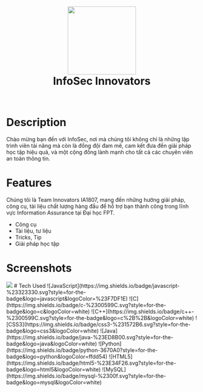 <div align="center">
      <h1> <img src="view-source:https://cdn.jsdelivr.net/gh/innovatorsfu/infosec@cd76571/assets/img/logo/favicon/favicon132.png" width="180px"><br/>InfoSec Innovators </h1>
     </div>
<p align="center"> <a href="https://infosecfu.blogspot.com/" target="_blank"><img alt="" src="https://img.shields.io/badge/Website-EA4C89?style=normal&logo=dribbble&logoColor=white" style="vertical-align:center" /></a> <a href="https://www.facebook.com/infosecfu" target="_blank"><img alt="" src="https://img.shields.io/badge/Facebook-1877F2?style=normal&logo=facebook&logoColor=white" style="vertical-align:center" /></a> <a href="}" target="_blank"><img alt="" src="https://img.shields.io/badge/LinkedIn-0077B5?style=normal&logo=linkedin&logoColor=white" style="vertical-align:center" /></a> </p>

# Description
Chào mừng bạn đến với InfoSec, nơi mà chúng tôi không chỉ là những lập trình viên tài năng mà còn là đồng đội đam mê, cam kết đưa đến giải pháp học tập hiệu quả, và một cộng đồng lành mạnh cho tất cả các chuyên viên an toàn thông tin. 

# Features
Chúng tôi là Team Innovators IA1807, mang đến những hướng giải pháp, công cụ, tài liệu chất lượng hàng đầu để hỗ trợ bạn thành công trong lĩnh vực Information Assurance tại Đại học FPT.

- Công cụ
- Tài liệu, tư liệu
- Tricks, Tip
- Giải pháp học tập

# Screenshots
 <img src="https://infosecfu.blogspot.com/">
# Tech Used
 ![JavaScript](https://img.shields.io/badge/javascript-%23323330.svg?style=for-the-badge&logo=javascript&logoColor=%23F7DF1E) ![C](https://img.shields.io/badge/c-%2300599C.svg?style=for-the-badge&logo=c&logoColor=white) ![C++](https://img.shields.io/badge/c++-%2300599C.svg?style=for-the-badge&logo=c%2B%2B&logoColor=white) ![CSS3](https://img.shields.io/badge/css3-%231572B6.svg?style=for-the-badge&logo=css3&logoColor=white) ![Java](https://img.shields.io/badge/java-%23ED8B00.svg?style=for-the-badge&logo=java&logoColor=white) ![Python](https://img.shields.io/badge/python-3670A0?style=for-the-badge&logo=python&logoColor=ffdd54) ![HTML5](https://img.shields.io/badge/html5-%23E34F26.svg?style=for-the-badge&logo=html5&logoColor=white) ![MySQL](https://img.shields.io/badge/mysql-%2300f.svg?style=for-the-badge&logo=mysql&logoColor=white)
      
